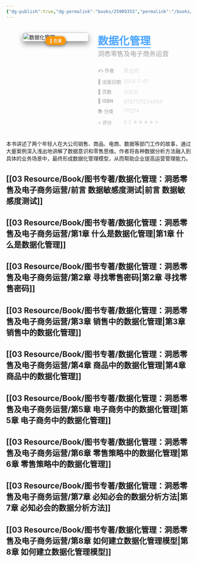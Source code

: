 ```yaml
---
{"dg-publish":true,"dg-permalink":"books/25909355","permalink":"/books/25909355/","title":"数据化管理","metatags":{"description":"《数据化管理：洞悉零售及电子商务运营》讲述了两个年轻人在大公司销售、商品、电商、数据等部门工作的故事，通过大量案例深入浅出地讲解了数据意识和零售思维。作者将各种数据分析方法融入到具体的业务场景中，最终形成数据化管理模型，从而帮助企业提高运营管理能力。《数据化管理：洞悉零售及电子商务运营》全部案例均基于Excel，每个人都能快速上手应用并落地。","og:site_name":"DavonOs","og:title":"数据化管理","og:type":"book","og:url":"https://zuji.eu.org/books/25909355","og:image":"https://cdn.weread.qq.com/outpic/131/3000001131.jpg","og:image:width":"50","og:image:alt":"bookcover"}}
---
```



<span><span></span></span><div class="book-info-container" style="display: flex; gap: 25px; align-items: flex-start;padding: 20px; border-radius: 12px;"><span></span><div class="cover-col" style="flex: 0 0 180px; position: relative;"><span></span><img src="https://cdn.weread.qq.com/outpic/131/3000001131.jpg" style="width: 100%; border-radius: 6px;box-shadow: 0 8px 15px rgba(0,0,0,0.4);" alt="数据化管理"><div style="position: absolute; bottom: -10px; left: 50%; transform: translateX(-50%);background: #ff9800;color: #fff; padding: 4px 12px;border-radius: 20px; font-size: 0.8em; font-weight: bold;white-space: nowrap; box-shadow: 0 2px 8px rgba(0,0,0,0.5); z-index: 1;text-shadow: 0 1px 1px rgba(0,0,0,0.3);"><span>📖 在读</span></div></div><div class="info-col" style="flex: 1; min-width: 0;"><span></span><div style="margin-bottom: 15px;"><span></span><h1 style="font-size: 1.8rem; font-weight: 800;margin: 0 0 5px 0;color: #e0e0e0;"><span></span><a href="https://book.douban.com/subject/25909355/" target="_blank" style="color: #4da6ff; text-decoration: none;border-bottom: 2px solid #4da6ff;"><span>数据化管理</span></a></h1><div style="font-size: 1.1rem;color: #a0a0a0;font-weight: 500;line-height: 1.4;margin-top: 0;"><span>洞悉零售及电子商务运营</span></div></div><div style="width: 100%;margin-top: 15px;display: flex;flex-direction: column;gap: 8px;"><span></span><div class="info-row" style="display: flex;align-items: flex-start;"><span></span><div style="width: 30%;color: #a0a0a0;font-weight: 500;font-size: 0.92em;"><span>✍️ 作者</span></div><div style="flex: 1;font-weight: 500;color: #e0e0e0;"><span>黄成明</span></div></div><div class="info-row" style="display: flex;align-items: flex-start;"><span></span><div style="width: 30%;color: #a0a0a0;font-weight: 500;font-size: 0.92em;"><span>📅 出版日期</span></div><div style="flex: 1;font-weight: 500;color: #e0e0e0;">2014-7-01</div></div><div class="info-row" style="display: flex;align-items: flex-start;"><span></span><div style="width: 30%;color: #a0a0a0;font-weight: 500;font-size: 0.92em;"><span>📄 页数</span></div><div style="flex: 1;font-weight: 500;color: #e0e0e0;"><span>306页</span></div></div><div class="info-row" style="display: flex;align-items: flex-start;"><span></span><div style="width: 30%;color: #a0a0a0;font-weight: 500;font-size: 0.92em;"><span>🔢 ISBN</span></div><div style="flex: 1;font-weight: 500;color: #e0e0e0;"><span>9787121234064</span></div></div><div class="info-row" style="display: flex;align-items: flex-start;"><span></span><div style="width: 30%;color: #a0a0a0;font-weight: 500;font-size: 0.92em;"><span>📚 分类</span></div><div style="flex: 1;font-weight: 500;color: #e0e0e0;"><span>TP274</span></div></div><div class="info-row" style="display: flex;align-items: flex-start;"><span></span><div style="width: 30%;color: #a0a0a0;font-weight: 500;font-size: 0.92em;"><span>⭐ 评分</span></div><div style="flex: 1;font-weight: 500;color: #e0e0e0;"><span>8.3 ★★★★☆</span></div></div></div></div></div>

本书讲述了两个年轻人在大公司销售、商品、电商、数据等部门工作的故事，通过大量案例深入浅出地讲解了数据意识和零售思维。作者将各种数据分析方法融入到具体的业务场景中，最终形成数据化管理模型，从而帮助企业提高运营管理能力。

## [[03 Resource/Book/图书专著/数据化管理：洞悉零售及电子商务运营/前言 数据敏感度测试\|前言 数据敏感度测试]]

## [[03 Resource/Book/图书专著/数据化管理：洞悉零售及电子商务运营/第1章 什么是数据化管理\|第1章 什么是数据化管理]]


## [[03 Resource/Book/图书专著/数据化管理：洞悉零售及电子商务运营/第2章 寻找零售密码\|第2章 寻找零售密码]]

## [[03 Resource/Book/图书专著/数据化管理：洞悉零售及电子商务运营/第3章 销售中的数据化管理\|第3章 销售中的数据化管理]]

## [[03 Resource/Book/图书专著/数据化管理：洞悉零售及电子商务运营/第4章 商品中的数据化管理\|第4章 商品中的数据化管理]]

## [[03 Resource/Book/图书专著/数据化管理：洞悉零售及电子商务运营/第5章 电子商务中的数据化管理\|第5章 电子商务中的数据化管理]]

## [[03 Resource/Book/图书专著/数据化管理：洞悉零售及电子商务运营/第6章 零售策略中的数据化管理\|第6章 零售策略中的数据化管理]]

## [[03 Resource/Book/图书专著/数据化管理：洞悉零售及电子商务运营/第7章 必知必会的数据分析方法\|第7章 必知必会的数据分析方法]]

## [[03 Resource/Book/图书专著/数据化管理：洞悉零售及电子商务运营/第8章 如何建立数据化管理模型\|第8章 如何建立数据化管理模型]]


